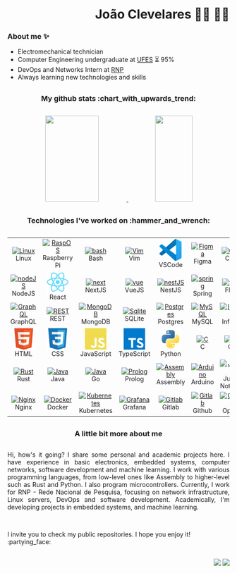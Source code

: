 <h1 align="right"> João Clevelares 👨‍🎓 👨‍💻</h1>

### About me :sparkles:
 - Electromechanical technician
 - Computer Engineering undergraduate at [UFES](https://www.ufes.br) ⏳ 95%
 - DevOps and Networks Intern at [RNP](https://www.rnp.br/) 
 - Always learning new technologies and skills
 
 ##
 
 <div align="center">
  <h3> My github stats :chart_with_upwards_trend: </h3>
 </div>
 
 ##
 
<div align="center">
  <a href="https://github.com/vortex2jm">
  <img width="49%" height="195px" src="https://github-readme-stats.vercel.app/api?username=vortex2jm&show_icons=true&include_all_commits=true&count_private=true&hide_border=true&title_color=00bfbf&icon_color=00bfbf&text_color=c9d1d9&bg_color=ffffff00&hide=contribs,issues"/> 
  
   <img width="41%" height="195px" src="https://github-readme-stats.vercel.app/api/top-langs/?username=vortex2jm&layout=compact&langs_count=8&hide_border=true&title_color=00bfbf&text_color=00bfbf&bg_color=ffffff00&hide=Jupyter%20Notebook" />
</a>
</div>

##

<div align="center">
  <h3>Technologies I've worked on :hammer_and_wrench:</h3>
</div>

##

<table align="center">
  <tr>
    <td align="center" width="100">
      <a href="https://github.com/vortex2jm" target="_blank">
        <img align="center" alt="Linux" height="50" width="50" src="https://cdn.jsdelivr.net/gh/devicons/devicon/icons/linux/linux-original.svg">
      </a>
      <br>
      Linux
    </td>
    <td align="center" width="100">
      <a href="https://github.com/vortex2jm" target="_blank">
        <img align="center" alt="RaspOS" height="50" width="50" src="https://cdn.jsdelivr.net/gh/devicons/devicon/icons/raspberrypi/raspberrypi-original.svg">
      </a>
      <br>
      Raspberry Pi
    </td>
    <td align="center" width="100">
      <a href="https://github.com/vortex2jm" target="_blank">
        <img align="center" alt="bash" height="50" width="50" src="https://cdn.jsdelivr.net/gh/devicons/devicon/icons/bash/bash-original.svg">
      </a>
      <br>
      Bash
    </td>    
    <td align="center" width="100">
      <a href="https://github.com/vortex2jm" target="_blank">
        <img align="center" alt="Vim" height="50" width="50" src="https://cdn.jsdelivr.net/gh/devicons/devicon/icons/vim/vim-original.svg">
      </a>
      <br>
      Vim
    </td>
    <td align="center" width="100">
      <a href="https://github.com/vortex2jm" target="_blank">
        <img align="center" alt="Vscode" height="50" width="50" src="https://raw.githubusercontent.com/devicons/devicon/master/icons/vscode/vscode-original.svg">
      </a>
      <br>
      VSCode
    </td>
    <td align="center" width="100">
      <a href="https://github.com/vortex2jm" target="_blank">
        <img align="center" alt="Figma" height="50" width="50" src="https://cdn.jsdelivr.net/gh/devicons/devicon/icons/figma/figma-original.svg">
      </a>
      <br>
      Figma
    </td>
    <td align="center" width="100">
      <a href="https://github.com/vortex2jm" target="_blank">
        <img align="center" alt="Canva" height="50" width="50" src="https://cdn.jsdelivr.net/gh/devicons/devicon/icons/canva/canva-original.svg">
      </a>
      <br>
      Canva
    </td>
  </tr>

  <tr>
    <td align="center" width="100">
      <a href="https://github.com/vortex2jm" target="_blank">
        <img align="center" alt="nodeJS" height="50" width="50" src="https://cdn.jsdelivr.net/gh/devicons/devicon/icons/nodejs/nodejs-original.svg" />
      </a>
      <br>
      NodeJS
    </td>   
    <td align="center" width="100">
      <a href="https://github.com/vortex2jm" target="_blank">
        <img align="center" alt="React" height="50" width="50" src="https://raw.githubusercontent.com/devicons/devicon/master/icons/react/react-original.svg">
      </a>
      <br>
      React
    </td>
    <td align="center" width="100">
      <a href="https://github.com/vortex2jm" target="_blank">
        <img align="center" alt="next" height="50" width="50" src="https://cdn.jsdelivr.net/gh/devicons/devicon/icons/nextjs/nextjs-original.svg" />
      </a>
      <br>
      NextJS
    </td>
    <td align="center" width="100">
      <a href="https://github.com/vortex2jm" target="_blank">
        <img align="center" alt="vue" height="50" width="50" src="https://cdn.jsdelivr.net/gh/devicons/devicon/icons/vuejs/vuejs-original.svg" />
      </a>
      <br>
      VueJS
    </td>
    <td align="center" width="100">
      <a href="https://github.com/vortex2jm" target="_blank">
        <img align="center" alt="nestJS" height="50" width="50" src="https://cdn.jsdelivr.net/gh/devicons/devicon/icons/nestjs/nestjs-original.svg" />
      </a>
      <br>
      NestJS
    </td>
    <td align="center" width="100">
      <a href="https://github.com/vortex2jm" target="_blank">
        <img align="center" alt="spring" height="50" width="50" src="https://cdn.jsdelivr.net/gh/devicons/devicon/icons/spring/spring-original.svg" />
      </a>
      <br>
      Spring
    </td>
    <td align="center" width="100">
      <a href="https://github.com/vortex2jm" target="_blank">
        <img align="center" alt="flutter" height="50" width="50" src="https://cdn.jsdelivr.net/gh/devicons/devicon/icons/flutter/flutter-original.svg" />
      </a>
      <br>
      Flutter
    </td>
  </tr>

  <tr>
    <td align="center" width="100">
      <a href="https://github.com/vortex2jm" target="_blank">
        <img align="center" alt="GraphQL" height="50" width="50" src="https://techstack-generator.vercel.app/graphql-icon.svg">
      </a>
      <br>
      GraphQL
    </td>
    <td align="center" width="100">
      <a href="https://github.com/vortex2jm" target="_blank">
        <img align="center" alt="REST" height="50" width="50" src="https://techstack-generator.vercel.app/restapi-icon.svg">
      </a>
      <br>
      REST
    </td>
    <td align="center" width="100">
      <a href="https://github.com/vortex2jm" target="_blank">
        <img align="center" alt="MongoDB" height="50" width="50" src="https://cdn.jsdelivr.net/gh/devicons/devicon/icons/mongodb/mongodb-original.svg">
      </a>
      <br>
      MongoDB
    </td>
    <td align="center" width="100">
      <a href="https://github.com/vortex2jm" target="_blank">
        <img align="center" alt="Sqlite" height="50" width="50" src="https://cdn.jsdelivr.net/gh/devicons/devicon/icons/sqlite/sqlite-original.svg">
      </a>
      <br>
      SQLite
    </td>
    <td align="center" width="100">
      <a href="https://github.com/vortex2jm" target="_blank">
        <img align="center" alt="Postgres" height="50" width="50" src="https://cdn.jsdelivr.net/gh/devicons/devicon/icons/postgresql/postgresql-original.svg">
      </a>
      <br>
      Postgres
    </td>
    <td align="center" width="100">
      <a href="https://github.com/vortex2jm" target="_blank">
        <img align="center" alt="MySQL" height="50" width="50" src="https://techstack-generator.vercel.app/mysql-icon.svg">
      </a>
      <br>
      MySQL
    </td>
    <td align="center" width="100">
      <a href="https://github.com/vortex2jm" target="_blank">
        <img align="center" alt="InfluxDB" height="50" width="50" src="https://cdn.jsdelivr.net/gh/devicons/devicon/icons/influxdb/influxdb-original.svg">
      </a>
      <br>
      InfluxDB
    </td>
  </tr>

  <tr>
    <td align="center" width="100">
      <a href="https://github.com/vortex2jm" target="_blank">
        <img align="center" alt="HTML" height="50" width="50" src="https://raw.githubusercontent.com/devicons/devicon/master/icons/html5/html5-original.svg">
      </a>
      <br>
      HTML
    </td>
    <td align="center" width="100">
      <a href="https://github.com/vortex2jm" target="_blank">
        <img align="center" alt="CSS" height="50" width="50" src="https://raw.githubusercontent.com/devicons/devicon/master/icons/css3/css3-original.svg">
      </a>
      <br>
      CSS
    </td>
    <td align="center" width="100">
      <a href="../../../?tab=repositories&q=&type=&language=javascript&sort=" target="_blank">
        <img align="center" alt="Js" height="50" width="50" src="https://raw.githubusercontent.com/devicons/devicon/master/icons/javascript/javascript-plain.svg">
      </a>
      <br>
      JavaScript
    </td>
    <td align="center" width="100">
      <a href="../../../?tab=repositories&q=&type=&language=typescript&sort=" target="_blank">
        <img align="center" alt="Ts" height="50" width="50" src="https://raw.githubusercontent.com/devicons/devicon/master/icons/typescript/typescript-original.svg">
      </a>
      <br>
      TypeScript
    </td>
    <td align="center" width="100">
      <a href="../../../?tab=repositories&q=&type=&language=python&sort=" target="_blank">
        <img align="center" alt="Python" height="50" width="50" src="https://raw.githubusercontent.com/devicons/devicon/master/icons/python/python-original.svg">
      </a>
      <br>
      Python
    </td>
    <td align="center" width="100">
      <a href="../../../?tab=repositories&q=&type=&language=c&sort=" target="_blank">
        <img align="center" alt="C" height="50" width="50" src="https://cdn.jsdelivr.net/gh/devicons/devicon/icons/c/c-original.svg" />
      </a>
      <br>
      C
    </td>
    <td align="center" width="100">
      <a href="../../../?tab=repositories&q=&type=&language=c%2B%2B&sort=" target="_blank">
        <img align="center" alt="C++" height="50" width="50" src="https://techstack-generator.vercel.app/cpp-icon.svg" />
      </a>
      <br>
      C++
    </td>
  </tr>

  <tr>
    <td align="center" width="100">
      <a href="https://github.com/vortex2jm" target="_blank">
        <img align="center" alt="Rust" height="50" width="50" src="https://cdn.jsdelivr.net/gh/devicons/devicon/icons/rust/rust-original.svg">
      </a>
      <br>
      Rust
    </td>
    <td align="center" width="100">
      <a href="../../../?tab=repositories&q=&type=&language=java&sort=" target="_blank">
        <img align="center" alt="Java" height="50" width="50" src="https://cdn.jsdelivr.net/gh/devicons/devicon/icons/java/java-original.svg" />
      </a>
      <br>
      Java
    </td>
   <td align="center" width="100">
      <a href="../../../?tab=repositories&q=&type=&language=go&sort=" target="_blank">
        <img align="center" alt="Java" height="50" width="50" src="https://cdn.jsdelivr.net/gh/devicons/devicon/icons/go/go-original.svg" />
      </a>
      <br>
      Go
    </td>
    <td align="center" width="100">
      <a href="https://github.com/vortex2jm" target="_blank">
        <img align="center" alt="Prolog" height="50" width="50" src="https://cdn.jsdelivr.net/gh/devicons/devicon/icons/prolog/prolog-original.svg">
      </a>
      <br>
      Prolog
    </td>
    <td align="center" width="100">
      <a href="https://github.com/vortex2jm" target="_blank">
        <img align="center" alt="Assembly" height="50" width="50" src="https://user-images.githubusercontent.com/5421823/62779159-4cf76880-baaa-11e9-8318-e20a1aaa913a.png">
      </a>
      <br>
      Assembly
    </td>
    <td align="center" width="100">
      <a href="https://github.com/vortex2jm" target="_blank">
        <img align="center" alt="Arduino" height="50" width="50" src="https://cdn.jsdelivr.net/gh/devicons/devicon/icons/arduino/arduino-original.svg">
      </a>
      <br>
      Arduino
    </td>
    <td align="center" width="100">
      <a href="https://github.com/vortex2jm" target="_blank">
        <img align="center" alt="Jupyter" height="50" width="50" src="https://cdn.jsdelivr.net/gh/devicons/devicon/icons/jupyter/jupyter-original.svg">
      </a>
      <br>
      Jupyter Notebook
    </td>
  </tr>

  <tr>
    <td align="center" width="100">
      <a href="https://github.com/vortex2jm" target="_blank">
        <img align="center" alt="Nginx" height="50" width="50" src="https://techstack-generator.vercel.app/nginx-icon.svg">
      </a>
      <br>
      Nginx
    </td>
    <td align="center" width="100">
      <a href="https://github.com/vortex2jm" target="_blank">
        <img align="center" alt="Docker" height="50" width="50" src="https://techstack-generator.vercel.app/docker-icon.svg">
      </a>
      <br>
      Docker
    </td>
   <td align="center" width="100">
      <a href="https://github.com/vortex2jm" target="_blank">
        <img align="center" alt="Kubernetes" height="50" width="50" src="https://techstack-generator.vercel.app/kubernetes-icon.svg">
      </a>
      <br>
      Kubernetes
    </td>
    <td align="center" width="100">
      <a href="https://github.com/vortex2jm" target="_blank">
        <img align="center" alt="Grafana" height="50" width="50" src="https://cdn.jsdelivr.net/gh/devicons/devicon/icons/grafana/grafana-original.svg">
      </a>
      <br>
      Grafana
    </td>
    <td align="center" width="100">
      <a href="https://github.com/vortex2jm" target="_blank">
        <img align="center" alt="Gitlab" height="50" width="50" src="https://cdn.jsdelivr.net/gh/devicons/devicon/icons/gitlab/gitlab-original.svg">
      </a>
      <br>
      Gitlab
    </td>
    <td align="center" width="100">
      <a href="https://github.com/vortex2jm" target="_blank">
        <img align="center" alt="Gitlab" height="50" width="50" src="https://techstack-generator.vercel.app/github-icon.svg">
      </a>
      <br>
      Github
    </td>
    <td align="center" width="100">
      <a href="https://github.com/vortex2jm" target="_blank">
        <img align="center" alt="OpenGL" height="50" width="50" src="https://cdn.jsdelivr.net/gh/devicons/devicon/icons/opengl/opengl-original.svg">
      </a>
      <br>
      OpenGL
    </td>
  </tr>
</table>

##

 <div align="center">
  <h3> A little bit more about me </h3>
 </div>
 
##

<p align="justify">
Hi, how's it going? I share some personal and academic projects here. I have experience in basic electronics,
embedded systems, computer networks, software development and machine learning. I work with various programming languages, from low-level ones
like Assembly to higher-level such as Rust and Python. I also program microcontrollers. Currently, I work 
for RNP - Rede Nacional de Pesquisa, focusing on network infrastructure, Linux servers, DevOps and software development. 
Academically, I'm developing projects in embedded systems, and machine learning.
</p>

<br>

<p>
  I invite you to check my public repositories. I hope you enjoy it! :partying_face: 
</p>

##

<div align="right"> 
   <a href = "mailto:contato@joaoclev.dev.br"><img src="https://img.shields.io/badge/-Gmail-white?style=for-the-badge&logo=gmail&logoColor=red" target="_blank"></a>
   <a href="https://www.linkedin.com/in/joão-clevelares-287b04279"><img src="https://img.shields.io/badge/Linkedin-blue?style=for-the-badge&logo=linkedin" target="_blank"></a>
</div>
